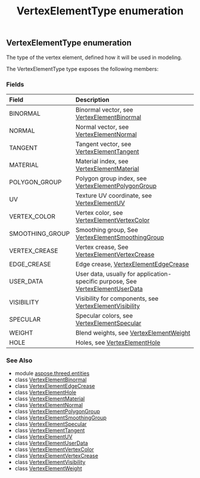 ﻿---
title: VertexElementType enumeration
second_title: Aspose.3D for Python via .NET API References
description: 
type: docs
weight: 710
url: /python-net/aspose.threed.entities/vertexelementtype/
is_root: false
---

## VertexElementType enumeration

The type of the vertex element, defined how it will be used in modeling.



The VertexElementType type exposes the following members:

### Fields
| Field | Description |
| :- | :- |
| BINORMAL | Binormal vector, see [VertexElementBinormal](/3d/python-net/aspose.threed.entities/vertexelementbinormal) |
| NORMAL | Normal vector, see [VertexElementNormal](/3d/python-net/aspose.threed.entities/vertexelementnormal) |
| TANGENT | Tangent vector, see [VertexElementTangent](/3d/python-net/aspose.threed.entities/vertexelementtangent) |
| MATERIAL | Material index, see [VertexElementMaterial](/3d/python-net/aspose.threed.entities/vertexelementmaterial) |
| POLYGON_GROUP | Polygon group index, see [VertexElementPolygonGroup](/3d/python-net/aspose.threed.entities/vertexelementpolygongroup) |
| UV | Texture UV coordinate, see [VertexElementUV](/3d/python-net/aspose.threed.entities/vertexelementuv) |
| VERTEX_COLOR | Vertex color, see [VertexElementVertexColor](/3d/python-net/aspose.threed.entities/vertexelementvertexcolor) |
| SMOOTHING_GROUP | Smoothing group, See [VertexElementSmoothingGroup](/3d/python-net/aspose.threed.entities/vertexelementsmoothinggroup) |
| VERTEX_CREASE | Vertex crease, See [VertexElementVertexCrease](/3d/python-net/aspose.threed.entities/vertexelementvertexcrease) |
| EDGE_CREASE | Edge crease, [VertexElementEdgeCrease](/3d/python-net/aspose.threed.entities/vertexelementedgecrease) |
| USER_DATA | User data, usually for application-specific purpose, See [VertexElementUserData](/3d/python-net/aspose.threed.entities/vertexelementuserdata) |
| VISIBILITY | Visibility for components, see [VertexElementVisibility](/3d/python-net/aspose.threed.entities/vertexelementvisibility) |
| SPECULAR | Specular colors, see [VertexElementSpecular](/3d/python-net/aspose.threed.entities/vertexelementspecular) |
| WEIGHT | Blend weights, see [VertexElementWeight](/3d/python-net/aspose.threed.entities/vertexelementweight) |
| HOLE | Holes, see [VertexElementHole](/3d/python-net/aspose.threed.entities/vertexelementhole) |



### See Also
* module [aspose.threed.entities](..)
* class [VertexElementBinormal](/3d/python-net/aspose.threed.entities/vertexelementbinormal)
* class [VertexElementEdgeCrease](/3d/python-net/aspose.threed.entities/vertexelementedgecrease)
* class [VertexElementHole](/3d/python-net/aspose.threed.entities/vertexelementhole)
* class [VertexElementMaterial](/3d/python-net/aspose.threed.entities/vertexelementmaterial)
* class [VertexElementNormal](/3d/python-net/aspose.threed.entities/vertexelementnormal)
* class [VertexElementPolygonGroup](/3d/python-net/aspose.threed.entities/vertexelementpolygongroup)
* class [VertexElementSmoothingGroup](/3d/python-net/aspose.threed.entities/vertexelementsmoothinggroup)
* class [VertexElementSpecular](/3d/python-net/aspose.threed.entities/vertexelementspecular)
* class [VertexElementTangent](/3d/python-net/aspose.threed.entities/vertexelementtangent)
* class [VertexElementUV](/3d/python-net/aspose.threed.entities/vertexelementuv)
* class [VertexElementUserData](/3d/python-net/aspose.threed.entities/vertexelementuserdata)
* class [VertexElementVertexColor](/3d/python-net/aspose.threed.entities/vertexelementvertexcolor)
* class [VertexElementVertexCrease](/3d/python-net/aspose.threed.entities/vertexelementvertexcrease)
* class [VertexElementVisibility](/3d/python-net/aspose.threed.entities/vertexelementvisibility)
* class [VertexElementWeight](/3d/python-net/aspose.threed.entities/vertexelementweight)
